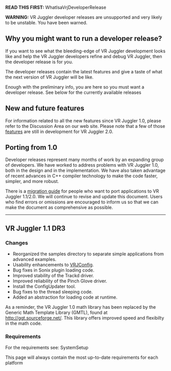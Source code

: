 **READ THIS FIRST:** WhatIsaVrjDeveloperRelease

**WARNING:** VR Juggler developer releases are unsupported and very likely to be unstable.  You have been warned.

## Why you might want to run a developer release? ##
If you want to see what the bleeding-edge of VR Juggler development looks like and help the VR Juggler developers refine and debug VR Juggler, then the developer release is for you.

The developer releases contain the latest features and give a taste of what the next version of VR Juggler will be like.

Enough with the preliminary info, you are here so you must want a developer release.  See below for the currently available releases

## New and future features ##

For information related to all the new features since VR Juggler 1.0, please refer to the Discussion Area on our web site. Please note that a few of those [features](VrjTwoZeroFeatures.md) are still in development for VR Juggler 2.0.

## Porting from 1.0 ##

Developer releases represent many months of work by an expanding group of developers. We have worked to address problems with VR Juggler 1.0, both in the design and in the implementation. We have also taken advantage of recent advances in C++ compiler technology to make the code faster, simpler, and more robust.

There is a [migration guide](MigratingToVrjTwo.md) for people who want to port applications to VR Juggler 1.1/2.0. We will continue to revise and update this document. Users who find errors or omissions are encouraged to inform us so that we can make the document as comprehensive as possible.


---


## VR Juggler 1.1 DR3 ##

### Changes ###
  * Reorganized the samples directory to separate simple applications from advanced examples.
  * Usability enhancements to [VRJConfig](VrjConfig.md).
  * Bug fixes in Sonix plugin loading code.
  * Improved stability of the Trackd driver.
  * Improved reliability of the Pinch Glove driver.
  * Install the ConfigUpdater tool.
  * Bug fixes to the thread sleeping code.
  * Added an abstraction for loading code at runtime.

As a reminder, the VR Juggler 1.0 math library has been replaced by the Generic Math Template Library (GMTL), found at http://ggt.sourceforge.net/. This library offers improved speed and flexibilty in the math code.

### Requirements ###

For the requirements see: SystemSetup

This page will always contain the most up-to-date requirements for each platform